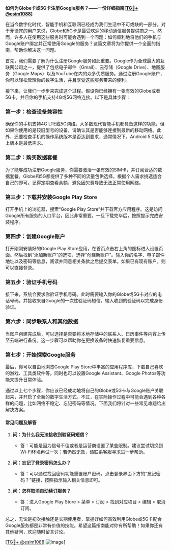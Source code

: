 **如何为Globe卡或5G卡注册Google服务？——一份详细指南[[TG💪+ @esim1088](https://t.me/s/esim1088)]**

在当今数字化时代，智能手机和互联网已经成为我们生活中不可或缺的一部分。对于菲律宾的用户来说，Globe和5G卡是最受欢迎的移动通信服务提供商之一。然而，许多人在使用这些服务时可能会遇到一个问题：如何顺利地将他们的手机与Google账户绑定并正常使用Google的服务？这篇文章将为你提供一个全面的指南，帮助你解决这一问题。

首先，我们需要了解为什么注册Google服务如此重要。Google作为全球最大的互联网公司之一，提供了包括电子邮件（Gmail）、云存储（Google Drive）、地图服务（Google Maps）以及YouTube在内的众多优质服务。通过注册Google账户，你可以轻松管理你的数字生活，并且享受这些服务带来的便利。

接下来，让我们一步步来完成这个过程。假设你已经拥有一张有效的Globe或者5G卡，并且你的手机支持4G或5G网络连接。以下是具体步骤：

### 第一步：检查设备兼容性

确保你的手机支持4G LTE或5G网络。大多数现代智能手机都具备这样的功能，但如果你使用的是较旧型号的设备，请确认其是否能够连接到最新的移动网络。此外，还要检查手机的操作系统版本是否达到要求，通常情况下，Android 5.0及以上版本是最低需求。

### 第二步：购买数据套餐

为了能够成功注册Google服务，你需要激活一张有效的SIM卡，并订阅合适的数据套餐。Globe和5G都提供了多种不同的流量包供选择，根据个人需求挑选适合自己的即可。记得定期查看余额，避免因欠费导致无法正常使用网络。

### 第三步：下载并安装Google Play Store

打开手机上的浏览器，搜索“Google Play Store”并下载官方应用程序。这是访问Google所有服务的入口平台，因此非常重要。一旦下载完毕后，按照提示完成安装程序。

### 第四步：创建Google账户

打开刚刚安装好的Google Play Store应用，在首页点击右上角的图标进入设置页面。然后找到“添加新账户”的选项，选择“创建新账户”。输入你的名字、电子邮件地址以及密码等信息，阅读并同意相关条款之后提交表单。如果已有现有账户，则可以直接登录。

### 第五步：验证手机号码

接下来，系统会要求你验证手机号码。此时需要输入你的Globe或5G卡对应的电话号码，并接收来自Google的一次性验证码短信。输入收到的验证码以完成身份验证。

### 第六步：同步联系人和其他数据

当账户创建完成后，可以选择是否要将本地存储中的联系人、日历事件等内容上传至云端进行备份。这一步骤可以帮助你在更换设备时快速恢复重要信息。

### 第七步：开始探索Google服务

最后，你可以自由地浏览Google Play Store中丰富的应用程序库，下载自己喜欢的游戏、工具类软件等。同时也可以设置Google Assistant、Google Photos等功能来提升日常体验。

通过以上七个步骤，你应该已经成功地将自己的Globe或5G卡与Google账户关联起来，并开启了全新的数字生活方式。不过，在实际操作过程中可能会遇到各种各样的问题，比如网络不稳定、忘记密码等情况。下面我们将针对一些常见难题给出解决方案。

#### 常见问题及解答

1. **问：为什么我无法接收到验证码短信？**
   - 答：可能是因为信号不佳或者是运营商设置了某些限制。建议尝试切换到Wi-Fi环境再试一次；若仍然无效，请联系客服寻求进一步帮助。

2. **问：忘记了登录密码怎么办？**
   - 答：可以通过找回密码功能重置账户密码。点击登录界面下方的“忘记密码？”链接，按照指示输入相关信息即可。

3. **问：怎样取消自动续订服务？**
   - 答：进入Google Play Store > 菜单 > 订阅 > 找到对应项目 > 编辑 > 取消订阅。

总之，无论是初次接触还是长期使用者，掌握好如何高效利用Globe或5G卡配合Google服务都是非常有价值的技能。希望这篇指南能对你有所帮助！如果你还有其他疑问，欢迎随时留言讨论。

[[TG💪+ @esim1088](https://t.me/s/esim1088) ![Image](https://i.postimg.cc/4NQfJmqS/Snipaste-2025-05-13-00-14-12.png)]